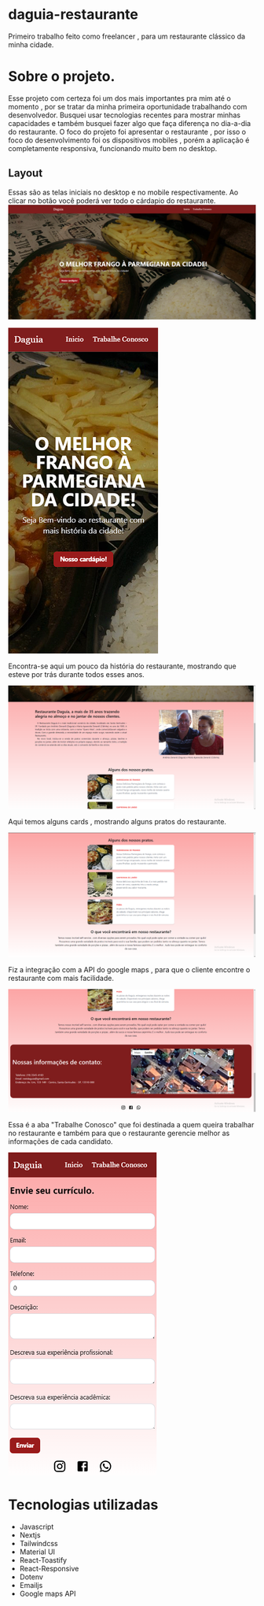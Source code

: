 # daguia-restaurante

Primeiro trabalho feito como freelancer , para um restaurante clássico da minha cidade.
 
# Sobre o projeto.
Esse projeto com certeza foi um dos mais importantes pra mim até o momento , por se tratar da minha primeira oportunidade trabalhando com desenvolvedor. 
Busquei usar tecnologias recentes para mostrar minhas capacidades e também busquei fazer algo que faça diferença no dia-a-dia do restaurante.
O foco do projeto foi apresentar o restaurante , por isso o foco do desenvolvimento foi os dispositivos mobiles , porém a aplicação é completamente responsiva, funcionando muito bem no desktop.

## Layout 
Essas são as telas iniciais no desktop e no mobile respectivamente. Ao clicar no botão você poderá ver todo o cárdapio do restaurante.
![Layout 1](https://github.com/Jao-Rocha/daguia-restaurante/blob/main/Desktop/projeto-restauranteDaguia/restaurante-daguia/assets-to-readme/home-desk.png) 

![Layout 2](https://github.com/Jao-Rocha/daguia-restaurante/blob/main/Desktop/projeto-restauranteDaguia/restaurante-daguia/assets-to-readme/home-mobile.png) 



Encontra-se aqui um pouco da história do restaurante, mostrando que esteve por trás durante todos esses anos.

![Layout 3](https://github.com/Jao-Rocha/daguia-restaurante/blob/main/Desktop/projeto-restauranteDaguia/restaurante-daguia/assets-to-readme/history-desk.png) 



Aqui temos alguns cards , mostrando alguns pratos do restaurante.

![Layout 4](https://github.com/Jao-Rocha/daguia-restaurante/blob/main/Desktop/projeto-restauranteDaguia/restaurante-daguia/assets-to-readme/card-desk.png) 



Fiz a integração com a API do google maps , para que o cliente encontre o restaurante com mais facilidade.

![Layout 5](https://github.com/Jao-Rocha/daguia-restaurante/blob/main/Desktop/projeto-restauranteDaguia/restaurante-daguia/assets-to-readme/map-desk.png) 



Essa é a aba "Trabalhe Conosco" que foi destinada a quem queira trabalhar no restaurante e também para que o restaurante gerencie melhor as informações de cada candidato.

![Layout 6](https://github.com/Jao-Rocha/daguia-restaurante/blob/main/Desktop/projeto-restauranteDaguia/restaurante-daguia/assets-to-readme/form-mobile.png) 


# Tecnologias utilizadas

- Javascript
- Nextjs 
- Tailwindcss
- Material UI
- React-Toastify
- React-Responsive
- Dotenv
- Emailjs
- Google maps API
